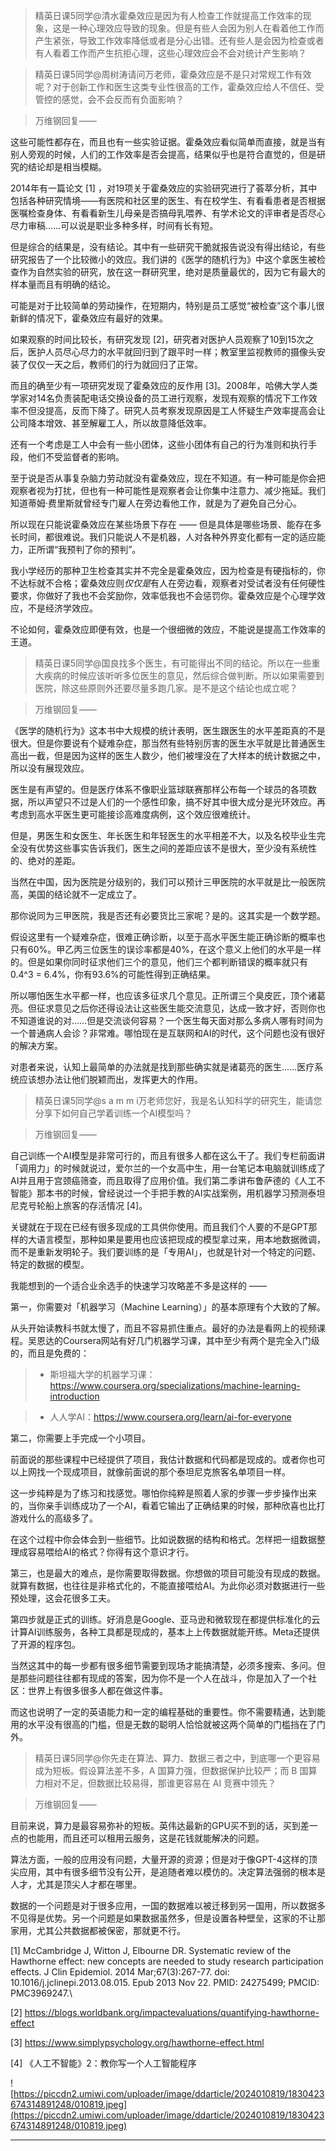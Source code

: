 > 精英日课5同学@清水霍桑效应是因为有人检查工作就提高工作效率的现象，这是一种心理效应导致的现象。但是有些人会因为别人在看着他工作而产生紧张，导致工作效率降低或者是分心出错。还有些人是会因为检查或者有人看着工作而产生抗拒心理，这些心理效应会不会对统计产生影响？

> 精英日课5同学@周树涛请问万老师，霍桑效应是不是只对常规工作有效呢？对于创新工作和医生这类专业性很高的工作，霍桑效应给人不信任、受管控的感觉，会不会反而有负面影响？

> 万维钢回复——

这些可能性都存在，而且也有一些实验证据。霍桑效应看似简单而直接，就是当有别人旁观的时候，人们的工作效率是否会提高，结果似乎也是符合直觉的，但是研究的结论却是相当模糊。

2014年有一篇论文 [1] ，对19项关于霍桑效应的实验研究进行了荟萃分析，其中包括各种研究情境——有医院和社区里的医生、有在校学生、有看看患者是否根据医嘱检查身体、有看看新生儿母亲是否搞母乳喂养、有学术论文的评审者是否尽心尽力审稿……可以说是职业多种多样，时间有长有短。

但是综合的结果是，没有结论。其中有一些研究干脆就报告说没有得出结论，有些研究报告了一个比较微小的效应。我们讲的《医学的随机行为》中这个拿医生被检查作为自然实验的研究，放在这一群研究里，绝对是质量最优的，因为它有最大的样本量而且有明确的结论。

可能是对于比较简单的劳动操作，在短期内，特别是员工感觉“被检查”这个事儿很新鲜的情况下，霍桑效应有最好的效果。

如果观察的时间比较长，有研究发现 [2]，研究者对医护人员观察了10到15次之后，医护人员尽心尽力的水平就回归到了跟平时一样；教室里监视教师的摄像头安装了仅仅一天之后，教师们的行为就回归了正常。

而且的确至少有一项研究发现了霍桑效应的反作用 [3]。2008年，哈佛大学人类学家对14名负责装配电话交换设备的员工进行观察，发现有观察的情况下工作效率不但没提高，反而下降了。研究人员考察发现原因是工人怀疑生产效率提高会让公司降本增效、甚至解雇工人，所以故意降低效率。

还有一个考虑是工人中会有一些小团体，这些小团体有自己的行为准则和执行手段，他们不受监督者的影响。

至于说是否从事复杂脑力劳动就没有霍桑效应，现在不知道。有一种可能是你会把观察者视为打扰，但也有一种可能性是观察者会让你集中注意力、减少拖延。我们知道蒂姆·费里斯就曾经专门雇人在旁边看他工作，就是为了避免自己分心。

所以现在只能说霍桑效应在某些场景下存在 —— 但是具体是哪些场景、能存在多长时间，都很难说。我们只能说人不是机器，人对各种外界变化都有一定的适应能力，正所谓“我预判了你的预判”。

我小学经历的那种卫生检查其实并不完全是霍桑效应，因为检查是有硬指标的，你不达标就不合格；霍桑效应则*仅仅是*有人在旁边看，观察者对受试者没有任何硬性要求，你做好了我也不会奖励你，效率低我也不会惩罚你。霍桑效应是个心理学效应，不是经济学效应。

不论如何，霍桑效应即便有效，也是一个很细微的效应，不能说是提高工作效率的王道。

> 精英日课5同学@国良找多个医生，有可能得出不同的结论。所以在一些重大疾病的时候应该听听多位医生的意见，然后综合做判断。所以如果需要到医院，除这些原则外还要尽量多跑几家。是不是这个结论也成立呢？

> 万维钢回复——

《医学的随机行为》这本书中大规模的统计表明，医生跟医生的水平差距真的不是很大。但是你要说有个疑难杂症，那当然有些特别厉害的医生水平就是比普通医生高出一截，但是因为这样的医生人数少，他们被埋没在了大样本的统计数据之中，所以没有展现效应。

医生是有声望的。但是医疗体系不像职业篮球联赛那样公布每一个球员的各项数据，所以声望只不过是人们的一个感性印象，搞不好其中很大成分是光环效应。再考虑到高水平医生更可能接诊高难度病例，这个效应很难统计。

但是，男医生和女医生、年长医生和年轻医生的水平相差不大，以及名校毕业生完全没有优势这些事实告诉我们，医生之间的差距应该不是很大，至少没有系统性的、绝对的差距。

当然在中国，因为医院是分级别的，我们可以预计三甲医院的水平就是比一般医院高，美国的结论就不一定成立了。

那你说同为三甲医院，我是否还有必要货比三家呢？是的。这其实是一个数学题。

假设这里有一个疑难杂症，很难正确诊断，以至于高水平医生能正确诊断的概率也只有60%。甲乙丙三位医生的误诊率都是40%，在这个意义上他们的水平是一样的。但是如果你同时征求他们三个的意见，他们三个都判断错误的概率就只有 0.4^3 = 6.4%，你有93.6%的可能性得到正确结果。

所以哪怕医生水平都一样，也应该多征求几个意见。正所谓三个臭皮匠，顶个诸葛亮。但征求意见之后你还得设法让这些医生能交流意见，达成一致才好，否则你也不知道谁说的对……但是交流谈何容易？一个医生每天面对那么多病人哪有时间为一个普通病人会诊？非常难。哪怕现在是互联网和AI的时代，这个问题也没有很好的解决方案。

对患者来说，认知上最简单的办法就是找到那些确实就是诸葛亮的医生……医疗系统应该想办法让他们脱颖而出，发挥更大的作用。

> 精英日课5同学@s a m m i万老师您好，我是名认知科学的研究生，能请您分享下如何自己学着训练一个AI模型吗？

> 万维钢回复——

自己训练一个AI模型是非常可行的，而且有很多人都在这么干了。我们专栏前面讲「调用力」的时候就说过，爱尔兰的一个女高中生，用一台笔记本电脑就训练成了AI并且用于宫颈癌筛查，而且取得了应用价值。我们第二季讲布鲁萨德的《人工不智能》那本书的时候，曾经说过一个手把手教的AI实战案例，用机器学习预测泰坦尼克号轮船上旅客的存活情况 [4]。

关键就在于现在已经有很多现成的工具供你使用。而且我们个人要的不是GPT那样的大语言模型，那种如果是要用也应该把现成的模型拿过来，用本地数据微调，而不是重新发明轮子。我们要训练的是「专用AI」，也就是针对一个特定的问题、特定的数据的模型。

我能想到的一个适合业余选手的快速学习攻略差不多是这样的 ——

第一，你需要对「机器学习（Machine Learning）」的基本原理有个大致的了解。

从头开始读教科书就太慢了，而且不容易抓住重点。最好的办法是看网上的视频课程。吴恩达的Coursera网站有好几门机器学习课，其中至少有两个是完全入门级的，而且是免费的：

> * 斯坦福大学的机器学习课： https://www.coursera.org/specializations/machine-learning-introduction

> * 人人学AI：https://www.coursera.org/learn/ai-for-everyone

第二，你需要上手完成一个小项目。

前面说的那些课程中已经提供了项目，我估计数据和代码都是现成的。或者你也可以上网找一个现成项目，就像前面说的那个泰坦尼克旅客名单项目一样。

这一步纯粹是为了练习和找感觉。哪怕你纯粹是照着人家的步骤一步步操作出来的，当你亲手训练成功了一个AI，看着它输出了正确结果的时候，那种欣喜也比打游戏什么的高级多了。

在这个过程中你会体会到一些细节。比如说数据的结构和格式。怎样把一组数据整理成容易喂给AI的格式？你得有这个意识才行。

第三，也是最大的难点，是你需要取得数据。你想做的项目可能没有现成的数据。就算有数据，也往往是非格式化的，不能直接喂给AI。为此你必须对数据进行一些预处理，这会花很多工夫。

第四步就是正式的训练。好消息是Google、亚马逊和微软现在都提供标准化的云计算AI训练服务，各种工具都是现成的，基本上上传数据就能开练。Meta还提供了开源的程序包。

当然这其中的每一步都有很多细节需要到现场才能搞清楚，必须多搜索、多问。但是那些问题往往都有现成的答案，因为你不是一个人在战斗，你是加入了一个社区：世界上有很多很多人都在做这件事。

而这也说明了一定的英语能力和一定的编程基础的重要性。你不需要精通，达到能用的水平没有很高的门槛，但是无数的聪明人恰恰就被这两个简单的门槛挡在了门外。

> 精英日课5同学@你先走在算法、算力、数据三者之中，到底哪一个更容易成为短板。假设算法差不多，A 国算力强，但数据保护比较严；而 B 国算力相对不足，但数据比较易得，那谁更容易在 AI 竞赛中领先？

> 万维钢回复——

目前来说，算力是最容易弥补的短板。英伟达最新的GPU买不到的话，买到差一点的也能用，而且还可以租用云服务，这是花钱就能解决的问题。

算法方面，一般的应用没有问题，大量开源的资源；但是对于像GPT-4这样的顶尖应用，其中有很多细节没有公开，是追随者难以模仿的。决定算法强弱的根本是人才，尤其是顶尖人才都在哪里。

数据的一个问题是对于很多应用，一国的数据难以被迁移到另一国用，所以数据多不见得是优势。另一个问题是如果数据虽然多，但是设置各种壁垒，这家的不让那家用，尤其公共数据都被保密，那就更不行。

[1] McCambridge J, Witton J, Elbourne DR. Systematic review of the Hawthorne effect: new concepts are needed to study research participation effects. J Clin Epidemiol. 2014 Mar;67(3):267-77. doi: 10.1016/j.jclinepi.2013.08.015. Epub 2013 Nov 22. PMID: 24275499; PMCID: PMC3969247.\

[2] https://blogs.worldbank.org/impactevaluations/quantifying-hawthorne-effect

[3] https://www.simplypsychology.org/hawthorne-effect.html

[4] 《人工不智能》2：教你写一个人工智能程序

![https://piccdn2.umiwi.com/uploader/image/ddarticle/2024010819/1830423674314891248/010819.jpeg](https://piccdn2.umiwi.com/uploader/image/ddarticle/2024010819/1830423674314891248/010819.jpeg)

---
